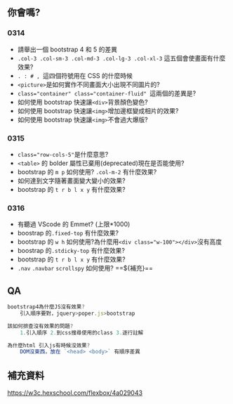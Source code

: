 ## 你會嗎?

### 0314

- 請舉出一個 bootstrap 4 和 5 的差異
- `.col-3 .col-sm-3 .col-md-3 .col-lg-3 .col-xl-3` 這五個會使畫面有什麼效果?
- `. : # , `這四個符號用在 CSS 的什麼時候
- `<picture>`是如何實作不同畫面大小出現不同圖片的?
- `class="container" class="container-fluid" `這兩個的差異是?
- 如何使用 bootstrap 快速讓`<div>`背景顏色變色?
- 如何使用 bootstrap 快速讓`<img>`增加邊框變成相片的效果?
- 如何使用 bootstrap 快速讓`<img>`不會過大爆版?

### 0315

- `class="row-cols-5"`是什麼意思?
- `<table>` 的 bolder 屬性已棄用(deprecated)現在是否能使用?
- bootstrap 的 `m p` 如何使用? `.col-m-2` 有什麼效果?
- 如何達到文字隨著畫面變大變小的效果?
- bootstrap 的 `t r b l x y` 有什麼效果?

### 0316

- 有聽過 VScode 的 Emmet? (上限\*1000)
- boostrap 的`.fixed-top` 有什麼效果?
- bootstrap 的 `w h` 如何使用?為什麼用`<div class="w-100"></div>`沒有高度
- boostrap 的`.stdicky-top` 有什麼效果?
- bootstrap 的 `t r b l x y` 有什麼效果?
- `.nav` `.navbar` `scrollspy` 如何使用? ==${補充}==

## QA

```js
bootstrap4為什麼JS沒有效果?
    引入順序要對，jquery>poper.js>bootstrap

該如何排查沒有效果的問題?
    1.引入順序 2.到css搜尋使用的class 3.逐行註解

為什麼html 引入js有時候沒效果?
    DOM沒東西，放在 `<head> <body>` 有順序差異

```

## 補充資料

https://w3c.hexschool.com/flexbox/4a029043
